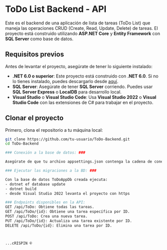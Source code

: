 # ToDo List Backend - API

Este es el backend de una aplicación de lista de tareas (ToDo List) que maneja las operaciones CRUD (Create, Read, Update, Delete) de tareas. El proyecto está construido utilizando **ASP.NET Core** y **Entity Framework** con **SQL Server** como base de datos.

## Requisitos previos

Antes de levantar el proyecto, asegúrate de tener lo siguiente instalado:

- **.NET 6.0 o superior**: Este proyecto está construido con **.NET 6.0**. Si no lo tienes instalado, puedes descargarlo desde [aquí](https://dotnet.microsoft.com/download/dotnet).
- **SQL Server**: Asegúrate de tener **SQL Server** corriendo. Puedes usar **SQL Server Express** o **LocalDB** para desarrollo local.
- **Visual Studio** o **Visual Studio Code**: Usa **Visual Studio 2022** o **Visual Studio Code** con las extensiones de C# para trabajar en el proyecto.

## Clonar el proyecto

Primero, clona el repositorio a tu máquina local:

```bash
git clone https://github.com/tu-usuario/ToDo-Backend.git
cd ToDo-Backend

### Conexión a la base de datos: ###

Asegúrate de que tu archivo appsettings.json contenga la cadena de conexión correcta a tu base de datos de SQL Server.

### Ejecutar las migraciones a la BD: ###

Con la base de datos ToDoAppDb creada ejecuta:
- dotnet ef database update
- dotnet build
- desde Visual Studio 2022 levanta el proyecto con https

### Endpoints disponibles en la API:
GET /api/ToDo: Obtiene todas las tareas.
GET /api/ToDo/{id}: Obtiene una tarea específica por ID.
POST /api/ToDo: Crea una nueva tarea.
PUT /api/ToDo/{id}: Actualiza una tarea existente por ID.
DELETE /api/ToDo/{id}: Elimina una tarea por ID.



...cRISPIN ©

